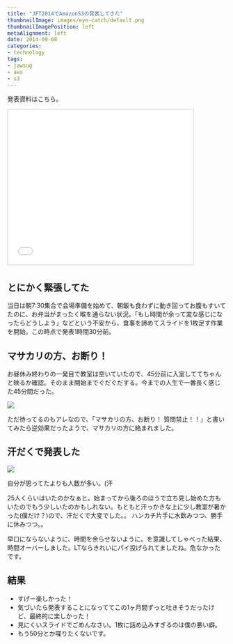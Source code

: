 ```yaml
---
title: "JFT2014でAmazonS3の発表してきた"
thumbnailImage: images/eye-catch/default.png
thumbnailImagePosition: left
metaAlignment: left
date: 2014-09-08
categories:
- technology
tags:
- jawsug
- aws
- s3
---
```


発表資料はこちら。

<iframe src="//www.slideshare.net/slideshow/embed_code/38766359" width="427" height="356" frameborder="0" marginwidth="0" marginheight="0" scrolling="no" style="border:1px solid #CCC; border-width:1px; margin-bottom:5px; max-width: 100%;" allowfullscreen> </iframe>

<!--more-->

## とにかく緊張してた

当日は朝7:30集合で会場準備を始めて、朝飯も食わずに動き回ってお腹もすいてたのに、お弁当がまったく喉を通らない状況。「もし時間が余って変な感じになったらどうしよう」などという不安から、食事を諦めてスライドを1枚足す作業を開始。この時点で発表1時間30分前。

## マサカリの方、お断り！

お昼休み終わりの一発目で教室は空いていたので、45分前に入室しててちゃんと映るか確認。そのまま開始までぐだぐだする。今までの人生で一番長く感じた45分間だった。

![](/images/no_masakari.png)

ただ待ってるのもアレなので、「マサカリの方、お断り！ 質問禁止！！」と書いてみたら逆効果だったようで、マサカリの方に絡まれました。

## 汗だくで発表した

![](/images/jft2014-s3-photo.jpg)

自分が思ってたよりも人数が多い。(汗  
  
25人くらいはいたのかなぁと。始まってから後ろのほうで立ち見し始めた方もいたのでもう少しいたのかもしれない。もともと汗っかきな上に少し教室が暑かった(僕だけ？)ので、汗だくで大変でした。。 ハンカチ片手に水飲みつつ、勝手に休みつつ。。  
  
早口にならないように、時間を余らせないように。を意識してしゃべった結果、時間オーバーしました。LTならきれいにパイ投げられてましたね。危なかったです。

## 結果

- すげー楽しかった！
- 気づいたら発表することになっててこの1ヶ月間ずっと吐きそうだったけど、最終的に楽しかった！
- 見にくいスライドでごめんなさい。1枚に詰め込みすぎるのは僕の悪い癖。
- もう50分とか喋りたくないです。

